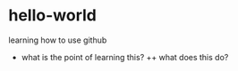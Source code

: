 # hello-world
learning how to use github
+ what is the point of learning this?
++ what does this do?

